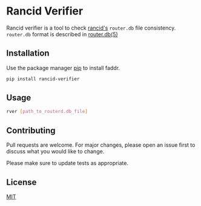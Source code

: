# Rancid Verifier

Rancid verifier is a tool to check [rancid's](https://shrubbery.net/rancid) `router.db` file consistency. `router.db` format is described in [router.db(5)](https://shrubbery.net/rancid/man/router.db.5.html)

## Installation

Use the package manager [pip](https://pip.pypa.io/en/stable/) to install faddr.

```bash
pip install rancid-verifier
```

## Usage

```bash
rver [path_to_routerd.db_file]
```

## Contributing

Pull requests are welcome. For major changes, please open an issue first to discuss what you would like to change.

Please make sure to update tests as appropriate.

## License

[MIT](https://choosealicense.com/licenses/mit/)
